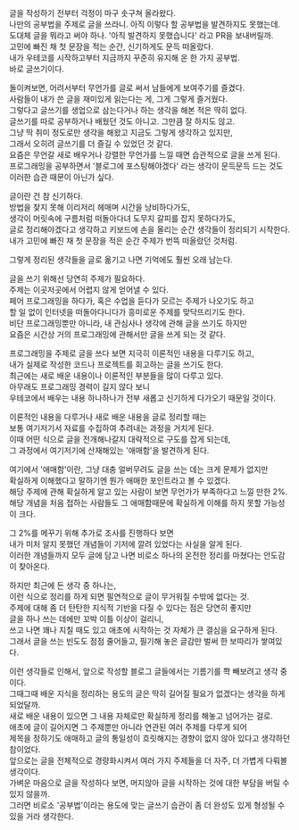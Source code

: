글을 작성하기 전부터 걱정이 마구 솟구쳐 올라왔다.  
나만의 공부법을 주제로 글을 쓰라니. 아직 이렇다 할 공부법을 발견하지도 못했는데.  
도대체 글을 뭐라고 써야 하나. '아직 발견하지 못했습니다' 라고 PR을 보내버릴까.  
고민에 빠진 채 첫 문장을 적는 순간, 신기하게도 문득 떠올랐다.  
내가 우테코를 시작하고부터 지금까지 꾸준히 유지해 온 한 가지 공부법.  
바로 글쓰기이다.

돌이켜보면, 어려서부터 무언가를 글로 써서 남들에게 보여주기를 즐겼다.  
사람들이 내가 쓴 글을 재미있게 읽는다는 게, 그게 그렇게 즐거웠다.  
그렇다고 글쓰기를 생업으로 삼는다거나 하는 생각을 해본 적은 딱히 없다.  
글쓰기를 따로 공부하거나 배웠던 것도 아니고. 그만큼 잘 하지도 않고.  
그냥 딱 취미 정도로만 생각을 해왔고 지금도 그렇게 생각하고 있지만,  
그래서 오히려 글쓰기를 더 즐길 수 있었던 것 같다.  
요즘은 무언갈 새로 배우거나 강렬한 무언가를 느낄 때면 습관적으로 글을 쓰게 된다.  
프로그래밍을 공부하면서 '블로그에 포스팅해야겠다' 라는 생각이 문득문득 드는 것도 이러한 습관 때문이 아닌가 싶다.

글이란 건 참 신기하다.  
방법을 찾지 못해 이리저리 헤매며 시간을 낭비하다가도,  
생각이 머릿속에 구름처럼 떠돌아다녀 도무지 갈피를 잡지 못하다가도,  
글로 정리해야겠다고 생각하고 키보드에 손을 올리는 순간 생각들이 정리되기 시작한다.  
내가 고민에 빠진 채 첫 문장을 적은 순간 주제가 번뜩 떠올랐던 것처럼.

그렇게 정리된 생각들을 글로 옮기고 나면 기억에도 훨씬 오래 남는다.

글을 쓰기 위해선 당연히 주제가 필요하다.  
주제는 이곳저곳에서 어렵지 않게 얻어낼 수 있다.  
페어 프로그래밍을 하다가, 혹은 수업을 듣다가 모르는 주제가 나오기도 하고  
할 일 없이 인터넷을 떠돌아다니다가 흥미로운 주제를 맞닥뜨리기도 한다.  
비단 프로그래밍뿐만 아니라, 내 관심사나 생각에 관해 글을 쓰기도 하지만  
요즘은 시간상 거의 프로그래밍에 관해서만 글을 쓰게 되는 것 같다.

프로그래밍을 주제로 글을 쓰다 보면 지극히 이론적인 내용을 다루기도 하고,  
내가 실제로 작성한 코드나 프로젝트를 회고하는 글을 쓰기도 한다.  
최근에는 새로 배운 내용이나 이론적인 부분들을 많이 다루고 있다.  
아무래도 프로그래밍 경력이 길지 않다 보니  
우테코에서 배우는 내용 하나하나가 전부 새롭고 신기하게 다가오기 때문일 것이다.

이론적인 내용을 다루거나 새로 배운 내용을 글로 정리할 때는  
보통 여기저기서 자료를 수집하여 추려내는 과정을 거치게 된다.  
이때 어떤 식으로 글을 전개해나갈지 대략적으로 구도를 잡게 되는데,  
그 과정에서 여기저기에 산재해있는 '애매함'을 발견하게 된다.

여기에서 '애매함'이란, 그냥 대충 얼버무려도 글을 쓰는 데는 크게 문제가 없지만  
확실하게 이해했다고 말하기엔 뭔가 애매한 포인트라고 볼 수 있겠다.  
해당 주제에 관해 확실하게 알고 있는 사람이 보면 무언가가 부족하다고 느낄 만한 2%.  
해당 개념을 처음 접하는 사람들도 그 애매함때문에 확실하게 이해를 하지 못할 가능성이 크다.

그 2%를 메꾸기 위해 추가로 조사를 진행하다 보면  
내가 미처 알지 못했던 개념들이 기저에 깔려 있었다는 사실을 알게 된다.  
이러한 개념들까지 모두 글에 담고 나면 비로소 하나의 온전한 정리를 마쳤다는 안도감이 찾아온다.

하지만 최근에 든 생각 중 하나는,  
이런 식으로 정리를 하게 되면 필연적으로 글이 무거워질 수밖에 없다는 것.  
주제에 대해 좀 더 탄탄한 지식적 기반을 다질 수 있다는 점은 당연히 좋지만  
글을 하나 쓰는 데에만 꼬박 이틀 이상이 걸리니,  
쓰고 나면 꽤나 지칠 때도 있고 애초에 시작하는 것 자체가 큰 결심을 요구하게 된다.  
그래서 글을 쓰는 빈도도 점점 줄어들고, 필기해 놓은 글감만 벌써 한 보따리가 쌓여있다.

이런 생각들로 인해서, 앞으로 작성할 블로그 글들에서는 기름기를 쫙 빼보려고 생각 중이다.  
그때그때 배운 지식을 정리하는 용도의 글은 딱히 길어질 필요가 없겠다는 생각을 하게 되었달까.  
새로 배운 내용이 있으면 그 내용 자체로만 확실하게 정리를 해놓고 넘어가는 걸로.  
애초에 글이 길어지면 그 주제뿐만 아니라 연관된 여러 주제를 다루게 되어  
제목을 정하기도 애매하고 글의 통일성이 흐릿해지는 경향이 없지 않아 있다고 생각하던 참이었다.  
앞으로는 글을 전체적으로 경량화시켜서 여러 가지 주제들을 더 자주, 더 가볍게 다뤄볼 생각이다.  
가벼운 마음으로 글을 작성하다 보면, 머지않아 글을 시작하는 것에 대한 부담을 버릴 수 있지 않을까.  
그러면 비로소 '공부법'이라는 용도에 맞는 글쓰기 습관이 좀 더 완성도 있게 형성될 수 있을 거라 생각한다.
